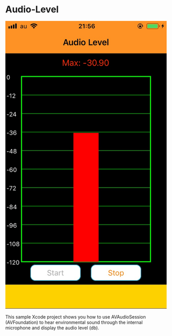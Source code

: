 # Audio-Level
![](screenshots/audiolevel.jpg)

This sample Xcode project shows you how to use AVAudioSession (AVFoundation) to hear environmental sound through the internal microphone and display the audio level (db).
